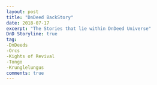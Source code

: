 ```yaml
---
layout: post
title: "DnDeed BackStory"
date: 2018-07-17
excerpt: "The Stories that lie within DnDeed Universe"
DnD Storyline: true
tag: 
-DnDeeds
-Orcs
-Kights of Revival
-Tongo
-Krunglelungus
comments: true
---
```

